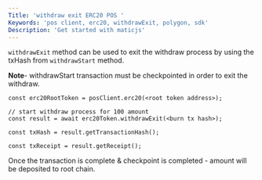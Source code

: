 ```yaml
---
Title: 'withdraw exit ERC20 POS '
Keywords: 'pos client, erc20, withdrawExit, polygon, sdk'
Description: 'Get started with maticjs'
---
```


`withdrawExit` method can be used to exit the withdraw process by using the txHash from `withdrawStart` method.

**Note**- withdrawStart transaction must be checkpointed in order to exit the withdraw.

```
const erc20RootToken = posClient.erc20(<root token address>);

// start withdraw process for 100 amount
const result = await erc20Token.withdrawExit(<burn tx hash>);

const txHash = result.getTransactionHash();

const txReceipt = result.getReceipt();

```

Once the transaction is complete & checkpoint is completed - amount will be deposited to root chain.
